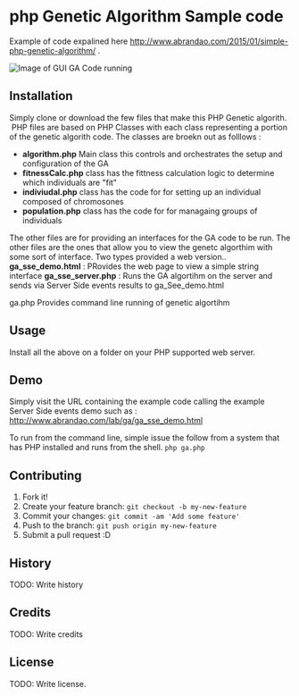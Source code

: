 # php Genetic Algorithm Sample code
Example of code expalined here  http://www.abrandao.com/2015/01/simple-php-genetic-algorithm/  .

![Image of GUI GA Code running](http://www.abrandao.com/wp-content/uploads/2015/01/genetic_algorithm_php.png)

## Installation
Simply clone  or download the few files that make this PHP Genetic algorith.  PHP files are based on PHP Classes with each class representing a portion of the genetic algorith code. The classes are broekn out as folllows :

 * **algorithm.php** Main class this controls and orchestrates the setup and configuration of the GA
 * **fitnessCalc.php**  class has the fittness calculation logic to determine which individuals are "fit"
 * **indiviudal.php**  class has the code for for setting up an individual composed of chromosones
 * **population.php**  class has the code for for managaing groups of  individuals

The other files are for providing an interfaces for the GA code to be run.
The other files are the ones that allow you to view the genetc algorthim with some sort of interface. Two types provided a web version..
 **ga_sse_demo.html**  : PRovides the web page to view a simple string interface
 **ga_sse_server.php** : Runs the GA algortihm on the server and sends via Server Side events results to ga_See_demo.html

 ga.php Provides command line running of genetic algortihm


## Usage

 Install all the above on a folder on your PHP supported web server.
 
 ## Demo
 Simply visit the URL containing the example code  calling the example Server Side events demo such as :
http://www.abrandao.com/lab/ga/ga_sse_demo.html

To run from the command line, simple issue the follow from a system that has PHP installed and runs from the shell. 
`php ga.php`


## Contributing
1. Fork it!
2. Create your feature branch: `git checkout -b my-new-feature`
3. Commit your changes: `git commit -am 'Add some feature'`
4. Push to the branch: `git push origin my-new-feature`
5. Submit a pull request :D
## History
TODO: Write history
## Credits
TODO: Write credits
## License
TODO: Write license.

